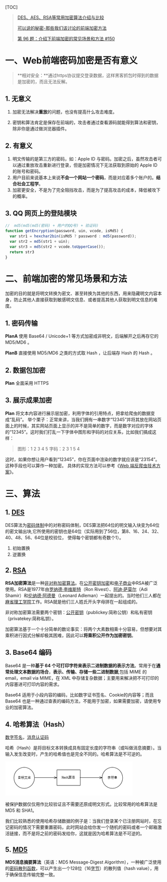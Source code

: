 [TOC]

> [DES、AES、RSA等常用加密算法介绍与比较](https://yq.aliyun.com/articles/156277)
>
> [可以说的秘密-那些我们该讨论的前端加密方法](https://juejin.im/entry/5bc93545e51d450e5f3dceff)
>
> [第 96 题：介绍下前端加密的常见场景和方法 #150](https://github.com/Advanced-Frontend/Daily-Interview-Question/issues/150)

# 一、Web前端密码加密是否有意义

> **相对安全：**通过https协议提交登录数据，这样黑客抓包时得到的数据是加密的，而且无法反解。

## 1. 无意义

1. 加密无法解决**重放**的问题，也没有提高什么攻击难度。

2. 密钥和算法肯定是保存在前端的，攻击者通过查看源码就能得到算法和密钥，除非你是通过做浏览器插件。

## 2. 有意义

1. 明文传输的是第三方的密码，如：Apple ID 与密码。加密之后，虽然攻击者可以通过重放攻击重新进行登录，但是加密情况下无法获取到原始的 Apple ID 的账号和密码。
2. 用户目前来说基本上来说**不会一个网站一个密码**，而是对应着多个账户的。**结合社会工程学**。
3. 加密更安全，不是为了完全阻挡攻击，而是为了提高攻击的成本，降低被攻下的概率。

## 3. QQ 网页上的登陆模块

```js
//  md5(md5(md5(密码) + 用户的QQ号) + 验证码)
function getEncryption(password, uin, vcode, isMd5) {
  var str1 = hexchar2bin(isMd5 ? password : md5(password));
  var str2 = md5(str1 + uin);
  var str3 = md5(str2 + vcode.toUpperCase());
  return str3
}
```

# 二、前端加密的常见场景和方法

加密的目的就是将明文转换为密文、甚至转换为其他的东西，用来隐藏明文内容本身，防止其他人直接获取到敏感明文信息、或者提高其他人获取到明文信息的难度。

## 1. 密码传输

**PlanA**
使用 Base64 / Unicode+1 等方式加密成非明文，后端解开之后再存它的 MD5/MD6 。

**PlanB**
直接使用 MD5/MD6 之类的方式取 Hash ，让后端存 Hash 的 Hash 。

## 2. 数据包加密

**Plan**
全面采用 HTTPS

## 3. 展示成果加密

**Plan**
将文本内容进行展示层加密，利用字体的引用特点，把拿给爬虫的数据变成“乱码”。
举个栗子：正常来讲，当我们拥有一串数字“12345”并将其放在网站页面上的时候，其实网站页面上显示的并不是简单的数字，而是数字对应的字体的“12345”。这时我们打乱一下字体中图形和字码的对应关系，比如我们搞成这样：

> 图形：1 2 3 4 5
> 字码：2 3 1 5 4

这时，如果你想让用户看到“12345”，你在页面中渲染的数字就应该是“23154”。这种手段也可以算作一种加密。
具体的实现方法可以参考《[Web 端反爬虫技术方案](https://juejin.im/post/5b6d579cf265da0f6e51a7e0)》。

# 三、算法

## 1. [DES](https://baike.baidu.com/item/DES%E7%AE%97%E6%B3%95)

DES算法为[密码体制](https://baike.baidu.com/item/密码体制/1576830)中的对称密码体制，DES算法把64位的明文输入块变为64位的密文输出块,它所使用的密钥也是64位（实际用到了56位，第8、16、24、32、40、48、56、64位是校验位， 使得每个密钥都有奇数个1）。

1. 初始置换
2. 逆置换

## 2. [RSA]([https://baike.baidu.com/item/RSA%E7%AE%97%E6%B3%95/263310?fromtitle=RSA&fromid=210678](https://baike.baidu.com/item/RSA算法/263310?fromtitle=RSA&fromid=210678))

**RSA加密算法**是一种[非对称加密算法](https://baike.baidu.com/item/非对称加密算法/1208652)。在[公开密钥加密](https://baike.baidu.com/item/公开密钥加密/8090774)和[电子商业](https://baike.baidu.com/item/电子商业/10778454)中RSA被广泛使用。RSA是1977年由[罗纳德·李维斯特](https://baike.baidu.com/item/罗纳德·李维斯特/700199)（Ron Rivest）、[阿迪·萨莫尔](https://baike.baidu.com/item/阿迪·萨莫尔)（Adi Shamir）和[伦纳德·阿德曼](https://baike.baidu.com/item/伦纳德·阿德曼/12575612)（Leonard Adleman）一起提出的。当时他们三人都在[麻省理工学院](https://baike.baidu.com/item/麻省理工学院/117999)工作。RSA就是他们三人姓氏开头字母拼在一起组成的。

非对称加密算法需要两个密钥：[公开密钥](https://baike.baidu.com/item/公开密钥/7453570)（publickey:简称公钥）和私有密钥（privatekey:简称私钥）。	

加密算法基于一个十分简单的数论事实：将两个大素数相乘十分容易，但想要对其乘积进行因式分解却极其困难，因此可以**将乘积公开作为加密密钥**。

## 3. Base64 编码

Base64 是一种**基于 64 个可打印字符来表示二进制数据的表示方法**。常用于在**通常处理文本数据的场合**，**表示、传输、存储一些二进制数据**,包括 MIME 的 email，email via MIME，在 XML 中存储复杂数据；主要用来解决把不可打印的内容塞进可打印内容的需求。

Base64 适用于小段内容的编码，比如数字证书签名、Cookie的内容等；而且 Base64 也是一种通过查表的编码方法，不能用于加密，如果需要加密，请使用专业的加密算法。

## 4. 哈希算法（Hash）

[数字签名](https://baike.baidu.com/item/数字签名/212550)，[消息认证码](https://baike.baidu.com/item/消息认证码/1354818)

哈希（Hash）是将目标文本转换成具有固定长度的字符串（或叫做消息摘要）。当输入发生改变时，产生的哈希值也是完全不同的。哈希算法是不可逆的。

![](./img/hash算法)

被保护数据仅仅用作比较验证且不需要还原成明文形式。比较常用的哈希算法是 MD5 和 SHA1。

我们比较熟悉的使用哈希存储数据的例子是：当我们登录某个已注册网站时，在忘记密码的情况下需要重置密码，此时网站会给你发一个随机的密码或者一个邮箱激活链接，而不是将之前的密码发给你，这就是因为哈希算法是不可逆的。

## 5. [MD5](https://baike.baidu.com/item/MD5/212708?fr=aladdin)

**MD5消息摘要算法**（英语：MD5 Message-Digest Algorithm），一种被广泛使用的[密码散列函数](https://baike.baidu.com/item/密码散列函数)，可以产生出一个128位（16[字节](https://baike.baidu.com/item/字节)）的散列值（hash value），用于确保信息传输完整一致。